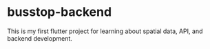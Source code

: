 # busstop-backend
 
This is my first flutter project for learning about spatial data, API, and backend development.
